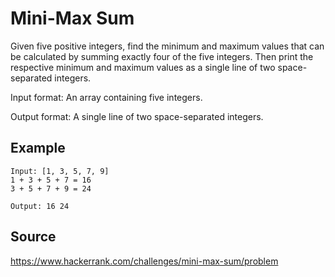 # Mini-Max Sum
Given five positive integers, find the minimum and maximum values that can be
calculated by summing exactly four of the five integers. Then print the
respective minimum and maximum values as a single line of two space-separated
integers.

Input format: An array containing five integers.

Output format: A single line of two space-separated integers.

## Example

```
Input: [1, 3, 5, 7, 9]
1 + 3 + 5 + 7 = 16
3 + 5 + 7 + 9 = 24

Output: 16 24
```

## Source
<https://www.hackerrank.com/challenges/mini-max-sum/problem>